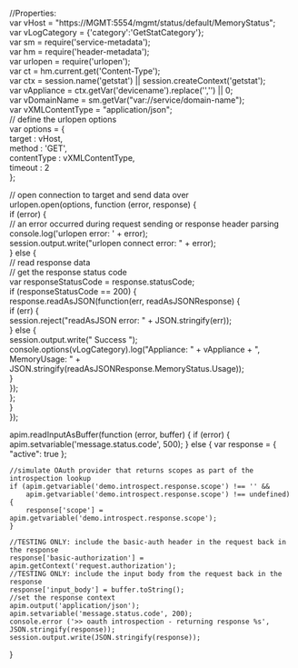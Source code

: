 //Properties:  
var vHost = "https://MGMT:5554/mgmt/status/default/MemoryStatus";  
var vLogCategory = {'category':'GetStatCategory'};  
var sm = require('service-metadata');  
var hm = require('header-metadata');  
var urlopen = require('urlopen');  
var ct = hm.current.get('Content-Type');  
var ctx = session.name('getstat') || session.createContext('getstat');  
var vAppliance = ctx.getVar('devicename').replace('<?xml version="1.0" encoding="UTF-8"?>','') || 0;  
var vDomainName = sm.getVar("var://service/domain-name");  
var vXMLContentType = "application/json";  
            // define the urlopen options  
            var options = {  
            target : vHost,  
            method : 'GET',  
            contentType : vXMLContentType,  
            timeout : 2  
};  

// open connection to target and send data over  
urlopen.open(options, function (error, response) {  
            if (error) {  
                        // an error occurred during request sending or response header parsing  
                        console.log('urlopen error: ' + error);  
                        session.output.write("urlopen connect error: " + error);  
            } else {  
                        // read response data  
                        // get the response status code  
                        var responseStatusCode = response.statusCode;  
                        if (responseStatusCode == 200) {  
                                    response.readAsJSON(function(err, readAsJSONResponse) {  
                                                if (err) {  
                                                            session.reject("readAsJSON error: " + JSON.stringify(err));  
                                                } else {  
                                                            session.output.write(" Success ");  
                                                            console.options(vLogCategory).log("Appliance: " + vAppliance + ", MemoryUsage: " + JSON.stringify(readAsJSONResponse.MemoryStatus.Usage));  
                                                }  
                                    });  
                                    };  
                        }  
            });



apim.readInputAsBuffer(function (error, buffer) { if (error) { apim.setvariable('message.status.code', 500); } else { var response = { "active": true };

	//simulate OAuth provider that returns scopes as part of the introspection lookup
	if (apim.getvariable('demo.introspect.response.scope') !== '' &&
		apim.getvariable('demo.introspect.response.scope') !== undefined) {
		response['scope'] = apim.getvariable('demo.introspect.response.scope');
	}

	//TESTING ONLY: include the basic-auth header in the request back in the response
	response['basic-authorization'] = apim.getContext('request.authorization');
	//TESTING ONLY: include the input body from the request back in the response
	response['input_body'] = buffer.toString();
	//set the response context
	apim.output('application/json');
	apim.setvariable('message.status.code', 200);
	console.error ('>> oauth introspection - returning response %s', JSON.stringify(response));
	session.output.write(JSON.stringify(response));
}
